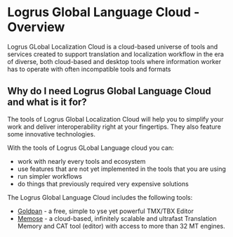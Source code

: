 # Logrus Global Language Cloud - Overview

Logrus GLobal Localization Cloud is a cloud-based universe of tools and services created to support translation and localization workflow in the era of diverse, both cloud-based and desktop tools where information worker has to operate with often incompatible tools and formats

## Why do I need Logrus Global Language Cloud and what is it for?

The tools of Logrus Global Localization Cloud will help you to simplify your work and deliver interoperability right at your fingertips. They also feature some innovative technologies.

With the tools of Logrus GLobal Language cloud you can:

* work with nearly every tools and ecosystem
* use features that are not yet implemented in the tools that you are using
* run simpler workflows
* do things that previously required very expensive solutions

The Logrus Global Language Cloud includes the following tools:

* [Goldpan](goldpan.md) - a free, simple to yse yet powerful TMX/TBX Editor
* [Memose](Memose.md)   - a cloud-based, infinitely scalable and ultrafast Translation Memory and CAT tool (editor) with access to more than 32 MT engines.

